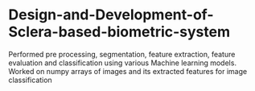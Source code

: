 # Design-and-Development-of-Sclera-based-biometric-system
Performed pre processing, segmentation, feature extraction, feature evaluation and classification using  various Machine learning models.  Worked on numpy arrays of images and its extracted features for image classification
